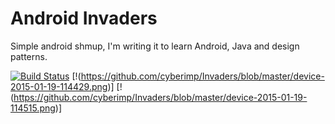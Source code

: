 Android Invaders
========

Simple android shmup, I'm writing it to learn Android, Java and design patterns.

[![Build Status](https://travis-ci.org/cyberimp/Invaders.svg?branch=master)](https://travis-ci.org/cyberimp/Invaders)
[!(https://github.com/cyberimp/Invaders/blob/master/device-2015-01-19-114429.png)]
[!(https://github.com/cyberimp/Invaders/blob/master/device-2015-01-19-114515.png)]